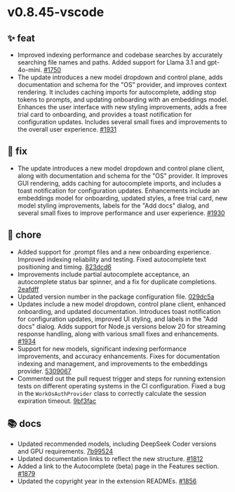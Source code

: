 # v0.8.45-vscode
## ✨ feat
- Improved indexing performance and codebase searches by accurately searching file names and paths. Added support for Llama 3.1 and gpt-4o-mini. [#1750](https://github.com/continuedev/continue/pull/1750) 
- The update introduces a new model dropdown and control plane, adds documentation and schema for the "OS" provider, and improves context rendering. It includes caching imports for autocomplete, adding stop tokens to prompts, and updating onboarding with an embeddings model. Enhances the user interface with new styling improvements, adds a free trial card to onboarding, and provides a toast notification for configuration updates. Includes several small fixes and improvements to the overall user experience. [#1931](https://github.com/continuedev/continue/pull/1931) 

## 🐛 fix
- The update introduces a new model dropdown and control plane client, along with documentation and schema for the "OS" provider. It improves GUI rendering, adds caching for autocomplete imports, and includes a toast notification for configuration updates. Enhancements include an embeddings model for onboarding, updated styles, a free trial card, new model styling improvements, labels for the "Add docs" dialog, and several small fixes to improve performance and user experience. [#1930](https://github.com/continuedev/continue/pull/1930)

## 🔧 chore
- Added support for .prompt files and a new onboarding experience. Improved indexing reliability and testing. Fixed autocomplete text positioning and timing. [823dcd6](https://github.com/continuedev/continue/commit/823dcd6e66180ed74039d335980a8bc253239606) 
- Improvements include partial autocomplete acceptance, an autocomplete status bar spinner, and a fix for duplicate completions. [2eafdff](https://github.com/continuedev/continue/commit/2eafdff54b1a77c6d403fa26a64c6793d7a4dfb9) 
- Updated version number in the package configuration file. [029dc5a](https://github.com/continuedev/continue/commit/029dc5aceac1df7cbde5f955f693a86c647eab61) 
- Updates include a new model dropdown, control plane client, enhanced onboarding, and updated documentation. Introduces toast notification for configuration updates, improved UI styling, and labels in the "Add docs" dialog. Adds support for Node.js versions below 20 for streaming response handling, along with various small fixes and enhancements. [#1934](https://github.com/continuedev/continue/pull/1934) 
- Support for new models, significant indexing performance improvements, and accuracy enhancements. Fixes for documentation indexing and management, and improvements to the embeddings provider. [5309067](https://github.com/continuedev/continue/commit/5309067ac0e55ac1f464c1b24b8facf2d06896bd) 
- Commented out the pull request trigger and steps for running extension tests on different operating systems in the CI configuration. Fixed a bug in the `WorkOsAuthProvider` class to correctly calculate the session expiration timeout. [9bf3fac](https://github.com/continuedev/continue/commit/9bf3facee0f722ea082054698f8d74fa4c5168ad) 

## 📚 docs
- Updated recommended models, including DeepSeek Coder versions and GPU requirements. [7b99524](https://github.com/continuedev/continue/commit/7b99524d16999af78a00b198724d3beb45334ff1) 
- Updated documentation links to reflect the new structure. [#1812](https://github.com/continuedev/continue/pull/1812) 
- Added a link to the Autocomplete (beta) page in the Features section. [#1879](https://github.com/continuedev/continue/pull/1879) 
- Updated the copyright year in the extension READMEs. [#1856](https://github.com/continuedev/continue/pull/1856)
